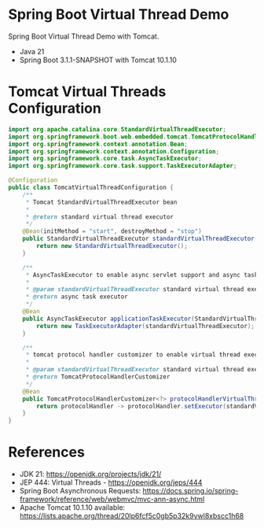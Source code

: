 Spring Boot Virtual Thread Demo
==================================

Spring Boot Virtual Thread Demo with Tomcat.

* Java 21
* Spring Boot 3.1.1-SNAPSHOT with Tomcat 10.1.10
               
# Tomcat Virtual Threads Configuration

```java
import org.apache.catalina.core.StandardVirtualThreadExecutor;
import org.springframework.boot.web.embedded.tomcat.TomcatProtocolHandlerCustomizer;
import org.springframework.context.annotation.Bean;
import org.springframework.context.annotation.Configuration;
import org.springframework.core.task.AsyncTaskExecutor;
import org.springframework.core.task.support.TaskExecutorAdapter;

@Configuration
public class TomcatVirtualThreadConfiguration {
    /**
     * Tomcat StandardVirtualThreadExecutor bean
     *
     * @return standard virtual thread executor
     */
    @Bean(initMethod = "start", destroyMethod = "stop")
    public StandardVirtualThreadExecutor standardVirtualThreadExecutor() {
        return new StandardVirtualThreadExecutor();
    }

    /**
     * AsyncTaskExecutor to enable async servlet support and async tasks
     *
     * @param standardVirtualThreadExecutor standard virtual thread executor
     * @return async task executor
     */
    @Bean
    public AsyncTaskExecutor applicationTaskExecutor(StandardVirtualThreadExecutor standardVirtualThreadExecutor) {
        return new TaskExecutorAdapter(standardVirtualThreadExecutor);
    }

    /**
     * tomcat protocol handler customizer to enable virtual thread executor
     *
     * @param standardVirtualThreadExecutor standard virtual thread executor
     * @return TomcatProtocolHandlerCustomizer
     */
    @Bean
    public TomcatProtocolHandlerCustomizer<?> protocolHandlerVirtualThreadExecutorCustomizer(StandardVirtualThreadExecutor standardVirtualThreadExecutor) {
        return protocolHandler -> protocolHandler.setExecutor(standardVirtualThreadExecutor);
    }
}

```


# References

* JDK 21: https://openjdk.org/projects/jdk/21/
* JEP 444: Virtual Threads - https://openjdk.org/jeps/444
* Spring Boot Asynchronous Requests: https://docs.spring.io/spring-framework/reference/web/webmvc/mvc-ann-async.html
* Apache Tomcat 10.1.10 available: https://lists.apache.org/thread/20lp6fcf5c0gb5p32k9vwl8xbscc1h68
